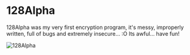 # 128Alpha
128Alpha was my very first encryption program, it's messy, improperly written, full of bugs and extremely insecure... :O Its awful... have fun!

![128Alpha](https://github.com/user-attachments/assets/1d94a574-c601-4bf0-b4c0-1cf64236524e)
